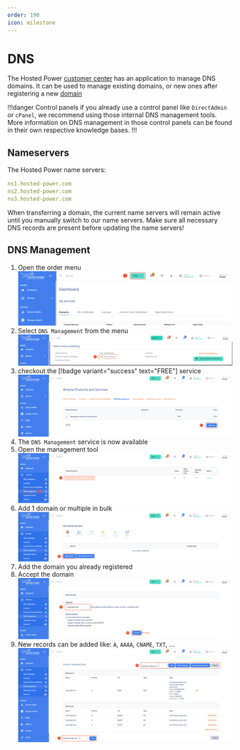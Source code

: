 ```yaml
---
order: 190
icon: milestone
---
```

# DNS

The Hosted Power [customer center](https://portal.hosted-power.com/) has an application to manage DNS domains.
It can be used to manage existing domains, or new ones after registering a new [domain](./Domains.md)

!!!danger Control panels
if you already use a control panel like `DirectAdmin` or `cPanel`, we recommend using those internal DNS management tools. More information on DNS management in those control panels can be found in their own respective knowledge bases.
!!!

## Nameservers

The Hosted Power name servers:

```yaml
ns1.hosted-power.com
ns2.hosted-power.com
ns3.hosted-power.com
```
When transferring a domain, the current name servers will remain active until you manually switch to our name servers. Make sure all necessary DNS records are present before updating the name servers!

## DNS Management

1. Open the order menu
![TurboStackNewDNS](../img/customercenter/domains/cc_domain1.png)
2. Select `DNS Management` from the menu
![TurboStackNewDNS](../img/customercenter/dns/cc_dns2.png)
3. checkout the [!badge variant="success" text="FREE"] service
![TurboStackNewDNS](../img/customercenter/dns/cc_dns3.png)
4. The `DNS Management` service is now available
5. Open the management tool
![TurboStackNewDNS](../img/customercenter/dns/cc_dns4.png)
6. Add 1 domain or multiple in bulk
![TurboStackNewDNS](../img/customercenter/dns/cc_dns5.png)
7. Add the domain you already registered
8. Accept the domain
![TurboStackNewDNS](../img/customercenter/dns/cc_dns6.png)
9. New records can be added like: `A`, `AAAA`, `CNAME`, `TXT`, ...
![TurboStackNewDNS](../img/customercenter/dns/cc_dns7.png)
